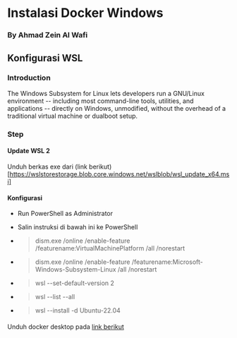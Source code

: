 # Instalasi Docker Windows
### By Ahmad Zein Al Wafi
## Konfigurasi WSL
### Introduction
The Windows Subsystem for Linux lets developers run a GNU/Linux environment -- including most command-line tools, utilities, and applications -- directly on Windows, unmodified, without the overhead of a traditional virtual machine or dualboot setup.
### Step
#### Update WSL 2
Unduh berkas exe dari (link berikut)[https://wslstorestorage.blob.core.windows.net/wslblob/wsl_update_x64.msi]
#### Konfigurasi
- Run PowerShell as Administrator
- Salin instruksi di bawah ini ke PowerShell

- > dism.exe /online /enable-feature /featurename:VirtualMachinePlatform /all /norestart
- > dism.exe /online /enable-feature /featurename:Microsoft-Windows-Subsystem-Linux /all /norestart
- > wsl --set-default-version 2
- > wsl --list --all
- > wsl --install -d Ubuntu-22.04
####
Unduh docker desktop pada [link berikut](https://www.docker.com/products/docker-desktop/)
